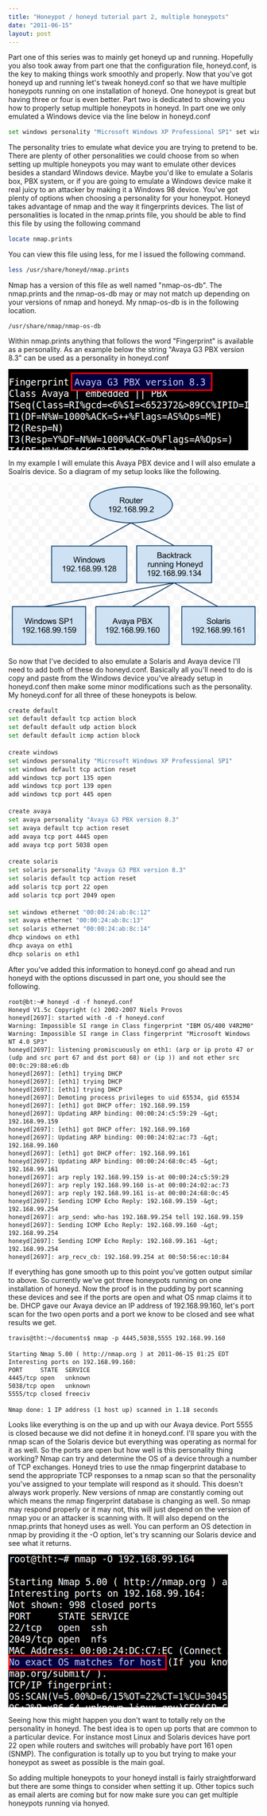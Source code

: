 ```yaml
---
title: "Honeypot / honeyd tutorial part 2, multiple honeypots"
date: "2011-06-15"
layout: post
---
```


Part one of this series was to mainly get honeyd up and running. Hopefully you also took away from part one that the configuration file, honeyd.conf, is the key to making things work smoothly and properly. Now that you've got honeyd up and running let's tweak honeyd.conf so that we have multiple honeypots running on one installation of honeyd. One honeypot is great but having three or four is even better. Part two is dedicated to showing you how to properly setup multiple honeypots in honeyd. In part one we only emulated a Windows device via the line below in honeyd.conf

```bash
set windows personality "Microsoft Windows XP Professional SP1" set windows default tcp action reset
```

The personality tries to emulate what device you are trying to pretend to be. There are plenty of other personalities we could choose from so when setting up multiple honeypots you may want to emulate other devices besides a standard Windows device. Maybe you'd like to emulate a Solaris box, PBX system, or if you are going to emulate a Windows device make it real juicy to an attacker by making it a Windows 98 device. You've got plenty of options when choosing a personality for your honeypot. Honeyd takes advantage of nmap and the way it fingerprints devices. The list of personalities is located in the nmap.prints file, you should be able to find this file by using the following command

```bash
locate nmap.prints
```

You can view this file using less, for me I issued the following command.

```bash
less /usr/share/honeyd/nmap.prints
```

Nmap has a version of this file as well named "nmap-os-db". The nmap.prints and the nmap-os-db may or may not match up depending on your versions of nmap and honeyd. My nmap-os-db is in the following location.

```
/usr/share/nmap/nmap-os-db
```

Within nmap.prints anything that follows the word "Fingerprint" is available as a personality. As an example below the string "Avaya G3 PBX version 8.3" can be used as a personality in honeyd.conf

![](/assets/Selection_187.png "Selection_187")

In my example I will emulate this Avaya PBX device and I will also emulate a Soalris device. So a diagram of my setup looks like the following.

![](/assets/Selection_189.png "Selection_189")

So now that I've decided to also emulate a Solaris and Avaya device I'll need to add both of these do honeyd.conf. Basically all you'll need to do is copy and paste from the Windows device you've already setup in honeyd.conf then make some minor modifications such as the personality. My honeyd.conf for all three of these honeypots is below.

```bash
create default
set default default tcp action block
set default default udp action block
set default default icmp action block

create windows
set windows personality "Microsoft Windows XP Professional SP1"
set windows default tcp action reset
add windows tcp port 135 open
add windows tcp port 139 open
add windows tcp port 445 open

create avaya
set avaya personality "Avaya G3 PBX version 8.3"
set avaya default tcp action reset
add avaya tcp port 4445 open
add avaya tcp port 5038 open

create solaris
set solaris personality "Avaya G3 PBX version 8.3"
set solaris default tcp action reset
add solaris tcp port 22 open
add solaris tcp port 2049 open

set windows ethernet "00:00:24:ab:8c:12"
set avaya ethernet "00:00:24:ab:8c:13"
set solaris ethernet "00:00:24:ab:8c:14"
dhcp windows on eth1
dhcp avaya on eth1
dhcp solaris on eth1
```

After you've added this information to honeyd.conf go ahead and run honeyd with the options discussed in part one, you should see the following.

```honeyd
root@bt:~# honeyd -d -f honeyd.conf
Honeyd V1.5c Copyright (c) 2002-2007 Niels Provos
honeyd[2697]: started with -d -f honeyd.conf
Warning: Impossible SI range in Class fingerprint "IBM OS/400 V4R2M0"
Warning: Impossible SI range in Class fingerprint "Microsoft Windows NT 4.0 SP3"
honeyd[2697]: listening promiscuously on eth1: (arp or ip proto 47 or (udp and src port 67 and dst port 68) or (ip )) and not ether src 00:0c:29:88:e6:db
honeyd[2697]: [eth1] trying DHCP
honeyd[2697]: [eth1] trying DHCP
honeyd[2697]: [eth1] trying DHCP
honeyd[2697]: Demoting process privileges to uid 65534, gid 65534
honeyd[2697]: [eth1] got DHCP offer: 192.168.99.159
honeyd[2697]: Updating ARP binding: 00:00:24:c5:59:29 -&gt; 192.168.99.159
honeyd[2697]: [eth1] got DHCP offer: 192.168.99.160
honeyd[2697]: Updating ARP binding: 00:00:24:02:ac:73 -&gt; 192.168.99.160
honeyd[2697]: [eth1] got DHCP offer: 192.168.99.161
honeyd[2697]: Updating ARP binding: 00:00:24:68:0c:45 -&gt; 192.168.99.161
honeyd[2697]: arp reply 192.168.99.159 is-at 00:00:24:c5:59:29
honeyd[2697]: arp reply 192.168.99.160 is-at 00:00:24:02:ac:73
honeyd[2697]: arp reply 192.168.99.161 is-at 00:00:24:68:0c:45
honeyd[2697]: Sending ICMP Echo Reply: 192.168.99.159 -&gt; 192.168.99.254
honeyd[2697]: arp_send: who-has 192.168.99.254 tell 192.168.99.159
honeyd[2697]: Sending ICMP Echo Reply: 192.168.99.160 -&gt; 192.168.99.254
honeyd[2697]: Sending ICMP Echo Reply: 192.168.99.161 -&gt; 192.168.99.254
honeyd[2697]: arp_recv_cb: 192.168.99.254 at 00:50:56:ec:10:84
```

If everything has gone smooth up to this point you've gotten output similar to above. So currently we've got three honeypots running on one installation of honeyd. Now the proof is in the pudding by port scanning these devices and see if the ports are open and what OS nmap claims it to be. DHCP gave our Avaya device an IP address of 192.168.99.160, let's port scan for the two open ports and a port we know to be closed and see what results we get.

```
travis@tht:~/documents$ nmap -p 4445,5038,5555 192.168.99.160

Starting Nmap 5.00 ( http://nmap.org ) at 2011-06-15 01:25 EDT
Interesting ports on 192.168.99.160:
PORT     STATE  SERVICE
4445/tcp open   unknown
5038/tcp open   unknown
5555/tcp closed freeciv

Nmap done: 1 IP address (1 host up) scanned in 1.18 seconds
```

Looks like everything is on the up and up with our Avaya device. Port 5555 is closed because we did not define it in honeyd.conf. I'll spare you with the nmap scan of the Solaris device but everything was operating as normal for it as well. So the ports are open but how well is this personality thing working? Nmap can try and determine the OS of a device through a number of TCP exchanges. Honeyd tries to use the nmap fingerprint database to send the appropriate TCP responses to a nmap scan so that the personality you've assigned to your template will respond as it should. This doesn't always work properly. New versions of nmap are constantly coming out which means the nmap fingerprint database is changing as well. So nmap may respond properly or it may not, this will just depend on the version of nmap you or an attacker is scanning with. It will also depend on the nmap.prints that honeyd uses as well. You can perform an OS detection in nmap by providing it the -O option, let's try scanning our Solaris device and see what it returns.

![](/assets/Selection_188.png "Selection_188")

Seeing how this might happen you don't want to totally rely on the personality in honeyd. The best idea is to open up ports that are common to a particular device. For instance most Linux and Solaris devices have port 22 open while routers and switches will probably have port 161 open (SNMP). The configuration is totally up to you but trying to make your honeypot as sweet as possible is the main goal.

So adding multiple honeypots to your honeyd install is fairly straightforward but there are some things to consider when setting it up. Other topics such as email alerts are coming but for now make sure you can get multiple honeypots running via honyed.
